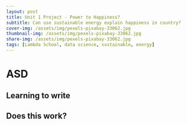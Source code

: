 ```yaml
---
layout: post
title: Unit 1 Project - Power to Happiness?
subtitle: Can use sustainable energy explain happiness in country?
cover-img: /assets/img/pexels-pixabay-33062.jpg
thumbnail-img: /assets/img/pexels-pixabay-33062.jpg
share-img: /assets/img/pexels-pixabay-33062.jpg
tags: [Lambda School, data science, sustainable, energy]
---
```


# ASD
## Learning to write
## Does this work?
